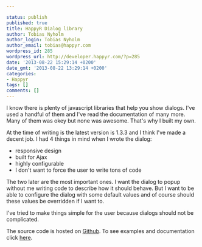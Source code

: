 ```yaml
---

status: publish
published: true
title: HappyR Dialog library
author: Tobias Nyholm
author_login: Tobias Nyholm
author_email: tobias@happyr.com
wordpress_id: 285
wordpress_url: http://developer.happyr.com/?p=285
date: '2013-08-22 15:29:14 +0200'
date_gmt: '2013-08-22 13:29:14 +0200'
categories:
- Happyr
tags: []
comments: []
---
```


I know there is plenty of javascript libraries that help you show dialogs. I've used a handful of them and I've read the documentation of many more. Many of them was okey but none was awesome. That's why I built my own.


At the time of writing is the latest version is 1.3.3 and I think I've made a decent job. I had 4 things in mind when I wrote the dialog:

<ul>
<li>responsive design</li>
<li>built for Ajax</li>
<li>highly configurable</li>
<li>I don't want to force the user to write tons of code</li>
</ul>

The two later are the most important ones. I want the dialog to popup without me writing code to describe how it should behave. But I want to be able to configure the dialog with some default values and of course should these values be overridden if I want to. 


I've tried to make things simple for the user because dialogs should not be complicated. 


The source code is hosted on <a href="https://github.com/HappyR/HappyR-Dialog">Github</a>. To see examples and documentation click <a title="jQuery HappyR Dialog" href="http://developer.happyr.com/libraries/jquery-happyr-dialog">here</a>. 

